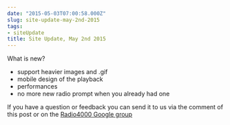```yaml
---
date: "2015-05-03T07:00:58.000Z"
slug: site-update-may-2nd-2015
tags:
- siteUpdate
title: Site Update, May 2nd 2015
---
```


What is new?

- support heavier images and .gif
- mobile design of the playback
- performances
- no more new radio prompt when you already had one

If you have a question or feedback you can send it to us via the comment
of this post or on the [Radio4000 Google
group](https://groups.google.com/forum/#!forum/radio4000)
